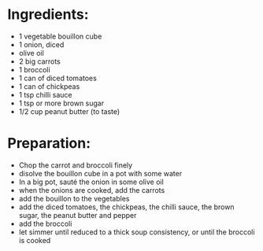 # Ingredients:

- 1 vegetable bouillon cube
- 1 onion, diced
- olive oil
- 2 big carrots
- 1 broccoli
- 1 can of diced tomatoes
- 1 can of chickpeas
- 1 tsp chilli sauce
- 1 tsp or more brown sugar
- 1/2 cup peanut butter (to taste)

# Preparation:

- Chop the carrot and broccoli finely
- disolve the bouillon cube in a pot with some water
- In a big pot, sauté the onion in some olive oil
- when the onions are cooked, add the carrots
- add the bouillon to the vegetables
- add the diced tomatoes, the chickpeas, the chilli sauce, the brown sugar, the peanut butter and pepper
- add the broccoli
- let simmer until reduced to a thick soup consistency, or until the broccoli is cooked

